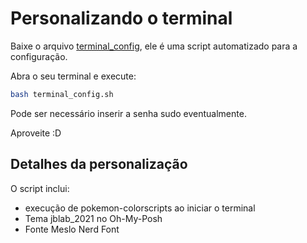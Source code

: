 # Personalizando o terminal
Baixe o arquivo [terminal_config](terminal_config.sh), ele é uma script automatizado para a configuração.

Abra o seu terminal e execute:
```bash
bash terminal_config.sh
```
Pode ser necessário inserir a senha sudo eventualmente.

Aproveite :D

## Detalhes da personalização
O script inclui:
- execução de pokemon-colorscripts ao iniciar o terminal
- Tema jblab_2021 no Oh-My-Posh
- Fonte Meslo Nerd Font
